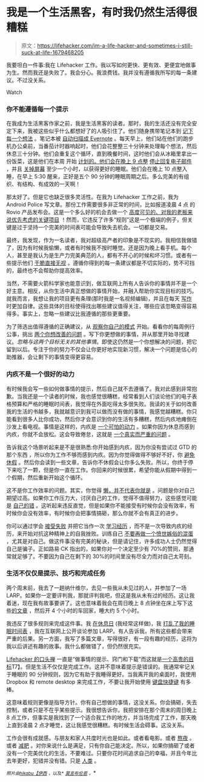 # 我是一个生活黑客，有时我仍然生活得很糟糕

> 原文：<https://lifehacker.com/im-a-life-hacker-and-sometimes-i-still-suck-at-life-1679468205>

我要坦白一件事:我在 Lifehacker 工作。我以写如何更快、更有效、更便宜地做事为生。然而我还是失败了。我会分心。我浪费钱。我并没有遵循我所写的每一条建议。不过没关系。

Watch

### **你不能遵循每一个提示**

在我成为生活黑客作家之前，我是生活黑客的读者。那时，我的生活还没有完全安定下来，我被这些似乎什么都想好了的人吸引住了。他们随身携带笔记本到 [记下每一个想法](http://lifehacker.com/on-keeping-a-notebook-in-the-digital-age-5990573) 。笔记本被 [自动扫描成 Evernote](http://lifehacker.com/ive-been-using-evernote-all-wrong-heres-why-its-actual-5989980) 。每天早上，他们站在他们的跑步机办公桌前，当番茄计时器响起时，他们会花整整三十分钟来处理每个想法，然后休息三十分钟。他们会重复这个循环，直到晚餐时间，这时他们会从冰箱里拿出一份饭菜，这是他们在本周 开始 [计划的。他们会在晚上 9 点整](http://lifehacker.com/how-to-plan-your-weekly-meals-stress-free-30791921) [停止回复电子邮件](http://lifehacker.com/stop-answering-work-email-at-night-to-work-better-in-th-1527731265) ，并且 [关掉屏幕](http://lifehacker.com/ban-portable-electronics-before-bed-for-more-restful-sl-5524849) 至少一个小时，以获得更好的睡眠。他们会在晚上 10 点整入睡，在早上 5:30 醒来，正好是五个 90 分钟的睡眠周期之后。多么完美的有组织、有结构、有成效的一天啊！

那太好了。但是它也缺乏很多灵活性。在我为 Lifehacker 工作之前，我为 Android Police 写文章。那份工作需要很多非正常的时间，比如报道凌晨 4 点 的 Rovio 产品发布会。这是一个多么好的机会去做一个 [高度可见的、对我的老板来说优先考虑的关键项目](http://lifehacker.com/how-to-make-yourself-indispensable-at-work-1113590784) ！然而，它违反了许多“规则”这是一个极端的例子，但关键是过于坚持一个完美的时间表可能会导致失去机会。一切都是交易。

最终，我发现，作为一名读者，我对超级高产者的印象是不现实的。我相信我做错了，因为有时候我偷懒，或者有时候我不按时睡觉。还是因为晚上看手机。每个人，甚至是我认为是生产力完美典范的人，都有不开心的时候和坏习惯。或者有一些提示他们 [干脆直接无视](http://lifehacker.com/the-financial-advice-im-glad-i-ignored-when-i-was-brok-1492198947) 。遵循你得到的每一条建议都是不切实际的，势不可挡的，最终也不会帮助你提高效率。

当然，不需要火箭科学家也能意识到，做互联网上所有人告诉你的事情并不是一个好主意。相反，从你生活中真正想做的事情开始，并融入帮助你实现目标的技巧。就我而言，我想让我的项目更有条理(那时我是一名视频编辑)，并且在每天 [写作](http://lifehacker.com/jerry-seinfelds-productivity-secret-281626) 时更加自律。这些具体的目标使得找出哪些建议值得关注，哪些应该忽略变得容易得多。事实上，忽略一些建议比我遵循的那些更重要。

为了筛选出值得遵循的正确建议，从 [观察你自己的模式](http://lifehacker.com/how-to-be-your-own-therapist-and-solve-the-more-managea-5854633) 开始。看看你的每周例行公事，挑出 [两个你想改善的问题](http://lifehacker.com/why-you-should-take-on-two-and-only-two-tough-problem-1678592078) 。写下你更想做的事情，并从那里开始寻找建议。*忽略与这两个目标无关的其他事情*。即使这仍然是一个你想解决的问题，把它留到以后。专注于你的努力不仅会让你更好地实现新习惯，解决一个问题是信心的助推器，会让剩下的事情变得更容易。

### 内疚不是一个很好的动力

有时候我会写一些如何做事情的提示，然后自己就不去遵循了。我对此感到非常抱歉。当我还是一个读者的时候，我也感觉很糟糕，经常看到人们谈论他们的电子表格预算和严格的睡眠时间表，我觉得在外面吃得太多很失败。我读的关于如何改善我的生活的书越多，我就越意识到我可以做而没有做的事情，我感觉越糟糕。你只能看到很多人比你成功，然后你才会意识到你的生活有多糟糕，然后内疚地瘫倒在沙发上看电视。事情是这样的，内疚是 [一个可怕的动力](http://lifehacker.com/the-now-habit-overcoming-procrastination-and-enjoying-5658620) 。如果你因为休息而感到内疚，你就不会放松。这会导致倦怠，这就是 [一个真实而严重的问题](https://lifehacker.com/burnout-is-real-how-to-identify-and-address-your-burno-5884439) 。

告诉我这个场景听起来是不是很熟悉:你开始感到内疚，因为你没有尝试过 GTD 的那个东西 ，所以你为工作不够而感到内疚。因为你觉得做得不够好不好，你 [避免休假](http://lifehacker.com/stop-leaving-vacation-time-on-the-table-5741146) 。然后你会读到一些文章，告诉你不休假会让你多么失败。所以，你终于停下来吃了一颗，但是你一直在工作。你回来的时候很累，希望你能从假期中得到一个假期，然后重新开始这个循环。

这不是你工作效率的问题。其实，你觉得 [懒，并不代表你就是](http://lifehacker.com/how-to-overcome-your-own-laziness-1676371259) 。问题是你对自己期望过高。如果你工作压力大，讨厌自己的工作，觉得不值得努力，这些感觉可能是 [自己的错](http://lifehacker.com/if-your-job-sucks-it-might-be-your-fault-let-s-fix-th-5936851) 。这听起来违反直觉，但是如果你不能接受有时候你会没有效率，有时候你会没有效率，有时候你会把事情搞砸，那么你就不会有真正的进步。

你可以通过学会 [接受失败](https://lifehacker.com/reframe-how-you-think-about-failure-by-changing-its-def-596193760) 并把它当作一次 [学习经历](http://lifehacker.com/how-to-move-past-failure-1597951611) ，而不是一次导致内疚的经历，来开始对抗这种精神上的自我挫败。训练自己 [不要再做一个愤世嫉俗的混蛋](http://lifehacker.com/how-to-stop-being-a-cynical-asshole-1537302138) ，尤其是对自己。做这件事没有完美的秘诀，但是请记住，许多成功人士仍然觉得自己是骗子。正如路易·CK 指出的，如果你对一个决定至少有 70%的赞同，那通常就足够了。不要因为自己在剩下的 30%的时间里没有尽全力而对自己太苛刻。

### **生活不仅仅是提示、技巧和完成任务**

两个周末前，我去了一趟纳什维尔，去见一些我从未见过的人，并参加了一场 LARP。如果你一定要评判我，那就评判我吧，但这是我从未有过的经历。这让我着迷，现在我有故事要讲了。这也意味着我会在周日晚上 8 点钟坐在床上写下这些[的文章](http://lifehacker.com/create-a-personal-starting-ritual-to-kick-start-new-hab-1677484804) ，然后开 4 个小时的车回家，睡大约 5 个小时。

我违反了很多规则来完成这件事。我 [在休息日](http://lifehacker.com/go-the-f-k-home-5897637) (我经常这样做)，我 [打乱了我的睡眠时间表](http://lifehacker.com/how-working-against-your-circadian-rhythm-affects-your-1447184626) ，我在互联网上公开谈论参加 LARP。有人告诉我，所有这些都会带来严重的后果。另一方面，我写了多篇文章，写得很好，有一段有趣的经历，这将为我以后讲述有趣的故事。我什么都做错了，但仍然很充实。

[Lifehacker 的口头禅](http://lifehacker.com/about-lifehacker-5732066) 一直是“做事情的提示、窍门和下载”而这就是[一个高贵的目标](https://lifehacker.com/in-defense-of-life-hacking-1041245898)T7】。但是生活不仅仅是完成工作。这并不意味着提示是错误的。我通常牢记关于睡眠的 90 分钟规则，因为它有助于我睡得更好。当我离开我的桌面时，我使用 Dropbox 和 remote desktop 来完成工作，不要让我开始使用 [键盘快捷键](http://lifehacker.com/back-to-basics-learn-to-use-keyboard-shortcuts-like-a-5970089) 有多棒。

这意味着规则更像是指导方针。你有自己想做的事情，这没关系。你会搞砸，失去控制，或者只是不在乎某些提示。我很想告诉你，我把安排在那个周末的周日晚上 8 点工作，但事实是我找到了一个适合我工作的地方，并当场完成了工作，那天晚上直到凌晨 2 点才睡觉，这让我感觉很糟糕。有时候生活会碍事。这没关系。

工作会很有成就感。与朋友和家人共度时光也是如此。或者看电影。或者 [熬夜](http://lifehacker.com/how-to-be-a-highly-productive-night-owl-1182386283) 。或者 [减肥](http://vitals.lifehacker.com/exercise-vs-diet-which-is-more-important-for-weight-l-1677532039) 。对你来说什么是满足，只有你自己能决定。所以，如果你搞砸了或者没有一个完美优化的生活，不要难过。只要你花时间追求自己的幸福，并且今年比去年更好，犯错并没有错。只是 [人类](https://www.youtube.com/watch?v=5yyxaT8M15Q) 。

<small>*照片由*</small>[<small>*hikabu*</small>](http://www.flickr.com/photos/28778836@N08/2907642244)<small></small>*[<small>*【伊西*</small>](http://www.flickr.com/photos/izzykingx/6986468046) <small>*，以及*</small> [<small>*莫言布伦恩*</small>](http://www.flickr.com/photos/aigle_dore/14296756774) <small>*。*</small>*